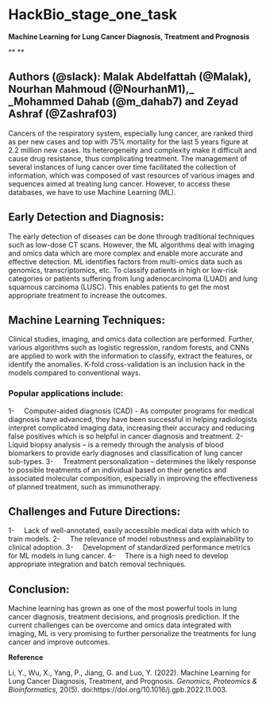 # HackBio_stage_one_task  
**Machine Learning for Lung Cancer Diagnosis, Treatment and Prognosis**

** **

## **Authors (@slack):** Malak Abdelfattah (@Malak), Nourhan Mahmoud (@NourhanM1),_ _Mohammed Dahab (@m\_dahab7) and Zeyad Ashraf (@Zashraf03)

Cancers of the respiratory system, especially lung cancer, are ranked third as per new cases and top with 75% mortality for the last 5 years figure at 2.2 million new cases. Its heterogeneity and complexity make it difficult and cause drug resistance, thus complicating treatment. The management of several instances of lung cancer over time facilitated the collection of information, which was composed of vast resources of various images and sequences aimed at treating lung cancer. However, to access these databases, we have to use Machine Learning (ML).

## **Early Detection and Diagnosis:**

The early detection of diseases can be done through traditional techniques such as low-dose CT scans. However, the ML algorithms deal with imaging and omics data which are more complex and enable more accurate and effective detection. ML identifies factors from multi-omics data such as genomics, transcriptomics, etc. To classify patients in high or low-risk categories or patients suffering from lung adenocarcinoma (LUAD) and lung squamous carcinoma (LUSC). This enables patients to get the most appropriate treatment to increase the outcomes.

## **Machine Learning Techniques:**

Clinical studies, imaging, and omics data collection are performed. Further, various algorithms such as logistic regression, random forests, and CNNs are applied to work with the information to classify, extract the features, or identify the anomalies. K-fold cross-validation is an inclusion hack in the models compared to conventional ways.

### **Popular applications include:**

<!--[if !supportLists]-->1-     <!--[endif]-->Computer-aided diagnosis (CAD) - As computer programs for medical diagnosis have advanced, they have been successful in helping radiologists interpret complicated imaging data, increasing their accuracy and reducing false positives which is so helpful in cancer diagnosis and treatment.

<!--[if !supportLists]-->2-     <!--[endif]-->Liquid biopsy analysis – is a remedy through the analysis of blood biomarkers to provide early diagnoses and classification of lung cancer sub-types.

<!--[if !supportLists]-->3-     <!--[endif]-->Treatment personalization – determines the likely response to possible treatments of an individual based on their genetics and associated molecular composition, especially in improving the effectiveness of planned treatment, such as immunotherapy.

## **Challenges and Future Directions:**

<!--[if !supportLists]-->1-     <!--[endif]-->Lack of well-annotated, easily accessible medical data with which to train models.

<!--[if !supportLists]-->2-     <!--[endif]-->The relevance of model robustness and explainability to clinical adoption.

<!--[if !supportLists]-->3-     <!--[endif]-->Development of standardized performance metrics for ML models in lung cancer.

<!--[if !supportLists]-->4-     <!--[endif]-->There is a high need to develop appropriate integration and batch removal techniques.

## **Conclusion:**

Machine learning has grown as one of the most powerful tools in lung cancer diagnosis, treatment decisions, and prognosis prediction. If the current challenges can be overcome and omics data integrated with imaging, ML is very promising to further personalize the treatments for lung cancer and improve outcomes.

**Reference**

Li, Y., Wu, X., Yang, P., Jiang, G. and Luo, Y. (2022). Machine Learning for Lung Cancer Diagnosis, Treatment, and Prognosis. _Genomics, Proteomics & Bioinformatics_, 20(5). doi:https\://doi.org/10.1016/j.gpb.2022.11.003.
